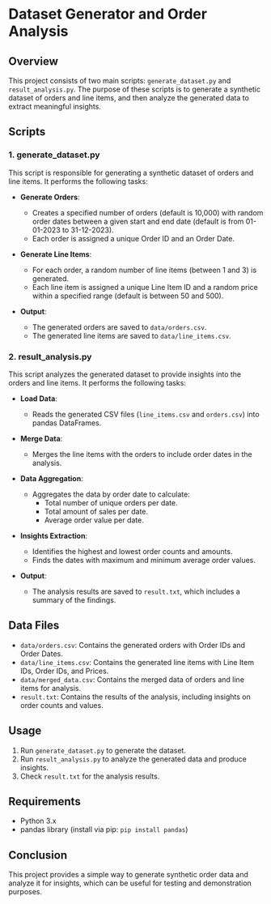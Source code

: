 # Dataset Generator and Order Analysis

## Overview
This project consists of two main scripts: `generate_dataset.py` and `result_analysis.py`. The purpose of these scripts is to generate a synthetic dataset of orders and line items, and then analyze the generated data to extract meaningful insights.

## Scripts

### 1. generate_dataset.py
This script is responsible for generating a synthetic dataset of orders and line items. It performs the following tasks:

- **Generate Orders**: 
  - Creates a specified number of orders (default is 10,000) with random order dates between a given start and end date (default is from 01-01-2023 to 31-12-2023).
  - Each order is assigned a unique Order ID and an Order Date.

- **Generate Line Items**: 
  - For each order, a random number of line items (between 1 and 3) is generated.
  - Each line item is assigned a unique Line Item ID and a random price within a specified range (default is between 50 and 500).

- **Output**: 
  - The generated orders are saved to `data/orders.csv`.
  - The generated line items are saved to `data/line_items.csv`.

### 2. result_analysis.py
This script analyzes the generated dataset to provide insights into the orders and line items. It performs the following tasks:

- **Load Data**: 
  - Reads the generated CSV files (`line_items.csv` and `orders.csv`) into pandas DataFrames.

- **Merge Data**: 
  - Merges the line items with the orders to include order dates in the analysis.

- **Data Aggregation**: 
  - Aggregates the data by order date to calculate:
    - Total number of unique orders per date.
    - Total amount of sales per date.
    - Average order value per date.

- **Insights Extraction**: 
  - Identifies the highest and lowest order counts and amounts.
  - Finds the dates with maximum and minimum average order values.

- **Output**: 
  - The analysis results are saved to `result.txt`, which includes a summary of the findings.

## Data Files
- `data/orders.csv`: Contains the generated orders with Order IDs and Order Dates.
- `data/line_items.csv`: Contains the generated line items with Line Item IDs, Order IDs, and Prices.
- `data/merged_data.csv`: Contains the merged data of orders and line items for analysis.
- `result.txt`: Contains the results of the analysis, including insights on order counts and values.

## Usage
1. Run `generate_dataset.py` to generate the dataset.
2. Run `result_analysis.py` to analyze the generated data and produce insights.
3. Check `result.txt` for the analysis results.

## Requirements
- Python 3.x
- pandas library (install via pip: `pip install pandas`)

## Conclusion
This project provides a simple way to generate synthetic order data and analyze it for insights, which can be useful for testing and demonstration purposes.

